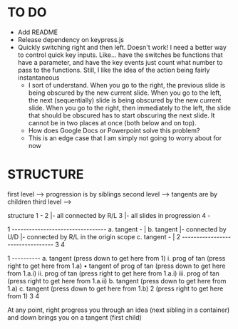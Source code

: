 # TO DO
- Add README
- Release dependency on keypress.js
- Quickly switching right and then left. Doesn't work! I need a better way to control quick key inputs. Like... have the switches be functions that have a parameter, and have the key events just count what number to pass to the functions. Still, I like the idea of the action being fairly instantaneous
    - I sort of understand. When you go to the right, the previous slide is being obscured by the new current slide. When you go to the left, the next (sequentially) slide is being obscured by the new current slide. When you go to the right, then immediately to the left, the slide that should be obscured has to start obscuring the next slide. It cannot be in two places at once (both below and on top).
    - How does Google Docs or Powerpoint solve this problem?
    - This is an edge case that I am simply not going to worry about for now



# STRUCTURE

first level --> progression is by siblings
second level --> tangents are by children
third level --> 


structure
1 -
2  |- all connected by R/L
3  |- all slides in progression
4 -


1 ---------------------------------
 a. tangent -                      |
 b. tangent  |- connected by U/D   |- connected by R/L in the origin scope
 c. tangent -                      |
2 ---------------------------------
3
4


1 ----------
 a. tangent  (press down to get here from 1)
   i. prog of tan (press right to get here from 1.a)
      • tangent of prog of tan (press down to get here from 1.a.i)
   ii. prog of tan (press right to get here from 1.a.i)
   iii. prog of tan (press right to get here from 1.a.ii)
 b. tangent  (press down to get here from 1.a)
 c. tangent (press down to get here from 1.b)
2 (press right to get here from 1)
3
4

At any point, right progress you through an idea (next sibling in a container)
and down brings you on a tangent (first child)